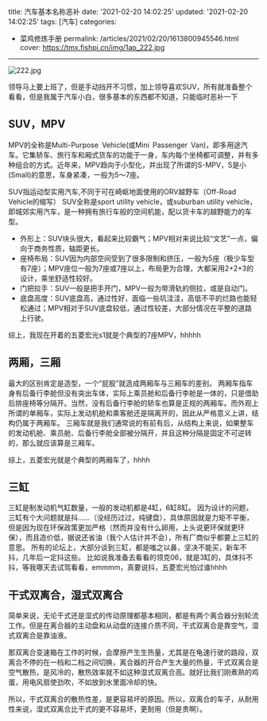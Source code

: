 title: 汽车基本名称恶补
date: '2021-02-20 14:02:25'
updated: '2021-02-20 14:02:25'
tags: [汽车]
categories: 
- 菜鸡修炼手册
permalink: /articles/2021/02/20/1613800945546.html
cover: https://tmx.fishpi.cn/img/1ap_222.jpg
---
![222.jpg](https://tmx.fishpi.cn/img/1ap_222.jpg)


领导马上要上班了，但是手动挡开不习惯，加上领导喜欢SUV，所有就准备整个看看，但是我属于汽车小白，很多基本的东西都不知道，只能临时恶补一下

## SUV，MPV

MPV的全称是Multi-Purpose Vehicle(或Mini Passenger Van)，即多用途汽车。它集轿车、旅行车和厢式货车的功能于一身，车内每个坐椅都可调整，并有多种组合的方式。近年来，MPV趋向于小型化，并出现了所谓的S-MPV，S是小(Small)的意思，车身紧凑，一般为5～7座。

SUV指运动型实用汽车,不同于可在崎岖地面使用的ORV越野车（Off-Road Vehicle的缩写） SUV全称是sport utility vehicle，或suburban utility vehicle，即城郊实用汽车，是一种拥有旅行车般的空间机能，配以货卡车的越野能力的车型。

* 外形上：SUV块头很大，看起来比较霸气；MPV相对来说比较“文艺”一点，偏向于商务性质，轴距更长。
* 座椅布局：SUV因为内部空间受到了很多限制和挤压，一般为5座（极少车型有7座）；MPV座位一般为7座或7座以上，布局更为合理，大都采用2+2+3的设计，乘坐舒适性较好。
* 门把拉手：SUV一般是把手开门，MPV一般为带滑轨的侧拉，或是自动门。
* 底盘高度：SUV底盘高，通过性好，面临一些坑洼洼，高低不平的烂路也能轻松通过；MPV相对于SUV底盘较低，通过性较差，大部分情况在平整的道路上行驶。

综上，我现在开着的五菱宏光s1就是个典型的7座MPV，hhhhh

## 两厢，三厢

最大的区别肯定是造型，一个“屁股”就造成两厢车与三厢车的差别。
两厢车指车身有后备行李舱但没有突出车体，实际上乘员舱和后备行李舱是一体的，只是借助后排座椅等分隔开。当然，没有后备行李舱的轿车也算是正规的两厢车。而外观上所谓的单厢车，实际上发动机舱和乘客舱还是隔离开的，因此从严格意义上讲，结构仍属于两厢车。
三厢车就是我们通常说的有前有后，从结构上来说，如果整车的发动机舱、乘员舱、后备行李舱全部被分隔开，并且这种分隔是固定不可逆转的，那么就应该算是三厢车。

综上，五菱宏光就是个典型的两厢车了，hhhh

## 三缸

三缸是制发动机气缸数量，一般的发动机都是4缸，6缸8缸。
因为设计的问题，三缸有个大问题就是抖……（没经历过过，纯键盘），具体原因就是力矩不平衡，但是因为现在环保政策更加严格（然而并没有什么卵用，上头说更环保就更环保），而且造价低，据说还省油（我个人估计并不会），所有厂商似乎都要上三缸的意思。
所有的论坛上，大部分谈到三缸，都是嗤之以鼻，坚决不能买，新车不抖，几年后一定抖这些。
比如说我准备去看看的领克06，就是3缸的，具体抖不抖，等我哪天去试驾看看，emmmm，真要说抖，五菱宏光怕过谁hhhh

## 干式双离合，湿式双离合

简单来说，无论干式还是湿式的传动原理都基本相同，都是有两个离合器分别轮流工作。但是在离合器的主动盘和从动盘的连接介质不同，干式双离合是靠空气，湿式双离合是靠油液。

那双离合变速箱在工作的时候，会摩擦产生生热量，尤其是在龟速行驶的路段，双离合不停的在一档和二档之间切换，离合器的开合产生大量的热量，干式双离合是空气散热，是风冷的，散热效率就不如这种湿式双离合高。就好比我们刚煮熟的鸡蛋，用电风扇使劲吹，不如放到水里面冷却的快。

所以，干式双离合的散热性差，是更容易坏的原因。所以，双离合的车子，从耐用性来说，湿式双离合比干式的更不容易坏，更耐用（但是贵啊）。







